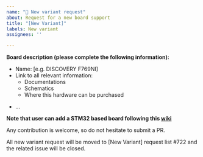 ```yaml
---
name: "🎁 New variant request"
about: Request for a new board support
title: "[New Variant]"
labels: New variant
assignees: ''

---
```


**Board description (please complete the following information):**
 - Name: [e.g. DISCOVERY F769NI]
 - Link to all relevant information:
   * Documentations
   * Schematics
   * Where this hardware can be purchased
  * ...

**Note that user can add a STM32 based board following this [wiki](https://github.com/stm32duino/wiki/wiki/Add-a-new-variant-(board))**

Any contribution is welcome, so do not hesitate to submit a PR.

All new variant request will be moved to [New Variant] request list #722 and the related issue will be closed.
